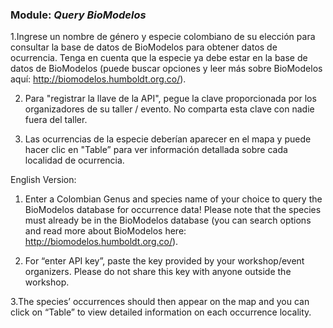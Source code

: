 ### **Module:** ***Query BioModelos*** 

1.Ingrese un nombre de género y especie colombiano de su elección para consultar la base de datos de BioModelos para obtener datos de ocurrencia. Tenga en cuenta que la especie ya debe estar en la base de datos de BioModelos (puede buscar opciones y leer más sobre BioModelos aquí: http://biomodelos.humboldt.org.co/).

2. Para "registrar la llave de la API", pegue la clave proporcionada por los organizadores de su taller / evento. No comparta esta clave con nadie fuera del taller.

3. Las ocurrencias de la especie deberían aparecer en el mapa y puede hacer clic en "Table” para ver información detallada sobre cada localidad de ocurrencia.

English Version:

1. Enter a Colombian Genus and species name of your choice to query the BioModelos database for occurrence data! Please note that the species must already be in the BioModelos database (you can search options and read more about BioModelos here: http://biomodelos.humboldt.org.co/).

2. For “enter API key”,  paste the key provided by your workshop/event organizers.  Please do not share this key with anyone outside the workshop. 

3.The species’ occurrences should then appear on the map and you can click on “Table” to view detailed information on each occurrence locality.
